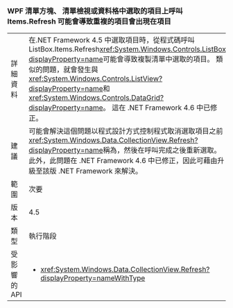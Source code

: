 ### <a name="calling-itemsrefresh-on-a-wpf-listbox-listview-or-datagrid-with-items-selected-can-cause-duplicate-items-to-appear-in-the-element"></a>WPF 清單方塊、 清單檢視或資料格中選取的項目上呼叫 Items.Refresh 可能會導致重複的項目會出現在項目

|   |   |
|---|---|
|詳細資料|在.NET Framework 4.5 中選取項目時，從程式碼呼叫 ListBox.Items.Refresh<xref:System.Windows.Controls.ListBox?displayProperty=name>可能會導致複製清單中選取的項目。 類似的問題，就會發生與<xref:System.Windows.Controls.ListView?displayProperty=name>和<xref:System.Windows.Controls.DataGrid?displayProperty=name>。 這在 .NET Framework 4.6 中已修正。|
|建議|可能會解決這個問題以程式設計方式控制程式取消選取項目之前<xref:System.Windows.Data.CollectionView.Refresh?displayProperty=name>稱為，然後在呼叫完成之後重新選取。 此外，此問題在 .NET Framework 4.6 中已修正，因此可藉由升級至該版 .NET Framework 來解決。|
|範圍|次要|
|版本|4.5|
|類型|執行階段|
|受影響的 API|<ul><li><xref:System.Windows.Data.CollectionView.Refresh?displayProperty=nameWithType></li></ul>|

